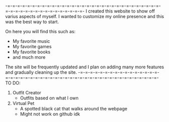 -=-=-=-=-=-=-=-=-=-=-=-=-=-=-=-=-=-=-=-=-=-=-=-=-=-=-=-=-=-=-=-=-=-=-=-=-=-=-=-=-=-=-=-=-=-=-=-
I created this website to show off varius aspects of myself. I wanted to customize my online
presence and this was the best way to start.

On here you will find this such as:
 - My favorite music
 - My favorite games
 - My favorite books
 - and much more

The site will be frequently updated and I plan on adding many more features and gradually
cleaning up the site.
-=-=-=-=-=-=-=-=-=-=-=-=-=-=-=-=-=-=-=-=-=-=-=-=-=-=-=-=-=-=-=-=-=-=-=-=-=-=-=-=-=-=-=-=-=-=-=-
TO DO:
1. Outfit Creator
	- Outfits based on what I own
2. Virtual Pet
	- A spotted black cat that walks around the webpage
	- Might not work on github idk